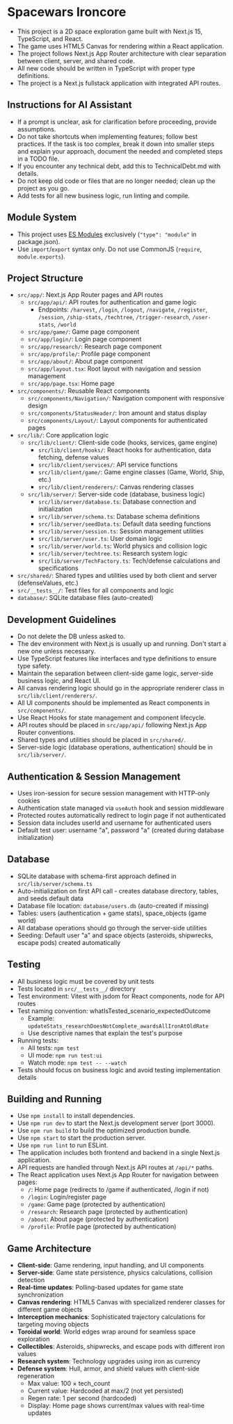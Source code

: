 # Spacewars Ironcore

- This project is a 2D space exploration game built with Next.js 15, TypeScript, and React.
- The game uses HTML5 Canvas for rendering within a React application.
- The project follows Next.js App Router architecture with clear separation between client, server, and shared code.
- All new code should be written in TypeScript with proper type definitions.
- The project is a Next.js fullstack application with integrated API routes.

## Instructions for AI Assistant

- If a prompt is unclear, ask for clarification before proceeding, provide assumptions.
- Do not take shortcuts when implementing features; follow best practices. If the task is too complex, break it down into smaller steps and explain your approach, document the needed and completed steps in a TODO file.
- If you encounter any technical debt, add this to TechnicalDebt.md with details.
- Do not keep old code or files that are no longer needed; clean up the project as you go.
- Add tests for all new business logic, run linting and compile.

## Module System

- This project uses [ES Modules](https://nodejs.org/api/esm.html) exclusively (`"type": "module"` in package.json).
- Use `import`/`export` syntax only. Do not use CommonJS (`require`, `module.exports`).

## Project Structure
- `src/app/`: Next.js App Router pages and API routes
  - `src/app/api/`: API routes for authentication and game logic
    - Endpoints: `/harvest`, `/login`, `/logout`, `/navigate`, `/register`, `/session`, `/ship-stats`, `/techtree`, `/trigger-research`, `/user-stats`, `/world`
  - `src/app/game/`: Game page component
  - `src/app/login/`: Login page component
  - `src/app/research/`: Research page component
  - `src/app/profile/`: Profile page component
  - `src/app/about/`: About page component
  - `src/app/layout.tsx`: Root layout with navigation and session management
  - `src/app/page.tsx`: Home page
- `src/components/`: Reusable React components
  - `src/components/Navigation/`: Navigation component with responsive design
  - `src/components/StatusHeader/`: Iron amount and status display
  - `src/components/Layout/`: Layout components for authenticated pages
- `src/lib/`: Core application logic
  - `src/lib/client/`: Client-side code (hooks, services, game engine)
    - `src/lib/client/hooks/`: React hooks for authentication, data fetching, defense values
    - `src/lib/client/services/`: API service functions
    - `src/lib/client/game/`: Game engine classes (Game, World, Ship, etc.)
    - `src/lib/client/renderers/`: Canvas rendering classes
  - `src/lib/server/`: Server-side code (database, business logic)
    - `src/lib/server/database.ts`: Database connection and initialization
    - `src/lib/server/schema.ts`: Database schema definitions
    - `src/lib/server/seedData.ts`: Default data seeding functions
    - `src/lib/server/session.ts`: Session management utilities
    - `src/lib/server/user.ts`: User domain logic
    - `src/lib/server/world.ts`: World physics and collision logic
    - `src/lib/server/techtree.ts`: Research system logic
    - `src/lib/server/TechFactory.ts`: Tech/defense calculations and specifications
- `src/shared/`: Shared types and utilities used by both client and server (defenseValues, etc.)
- `src/__tests__/`: Test files for all components and logic
- `database/`: SQLite database files (auto-created)

## Development Guidelines
- Do not delete the DB unless asked to.
- The dev environment with Next.js is usually up and running. Don't start a new one unless necessary.
- Use TypeScript features like interfaces and type definitions to ensure type safety.
- Maintain the separation between client-side game logic, server-side business logic, and React UI.
- All canvas rendering logic should go in the appropriate renderer class in `src/lib/client/renderers/`.
- All UI components should be implemented as React components in `src/components/`.
- Use React Hooks for state management and component lifecycle.
- API routes should be placed in `src/app/api/` following Next.js App Router conventions.
- Shared types and utilities should be placed in `src/shared/`.
- Server-side logic (database operations, authentication) should be in `src/lib/server/`.

## Authentication & Session Management
- Uses iron-session for secure session management with HTTP-only cookies
- Authentication state managed via `useAuth` hook and session middleware
- Protected routes automatically redirect to login page if not authenticated
- Session data includes userId and username for authenticated users
- Default test user: username "a", password "a" (created during database initialization)

## Database
- SQLite database with schema-first approach defined in `src/lib/server/schema.ts`
- Auto-initialization on first API call - creates database directory, tables, and seeds default data
- Database file location: `database/users.db` (auto-created if missing)
- Tables: users (authentication + game stats), space_objects (game world)
- All database operations should go through the server-side utilities
- Seeding: Default user "a" and space objects (asteroids, shipwrecks, escape pods) created automatically

## Testing
- All business logic must be covered by unit tests
- Tests located in `src/__tests__/` directory
- Test environment: Vitest with jsdom for React components, node for API routes
- Test naming convention: whatIsTested_scenario_expectedOutcome
  - Example: `updateStats_researchDoesNotComplete_awardsAllIronAtOldRate`
  - Use descriptive names that explain the test's purpose
- Running tests:
  - All tests: `npm test`
  - UI mode: `npm run test:ui`
  - Watch mode: `npm test -- --watch`
- Tests should focus on business logic and avoid testing implementation details

## Building and Running
- Use `npm install` to install dependencies.
- Use `npm run dev` to start the Next.js development server (port 3000).
- Use `npm run build` to build the optimized production bundle.
- Use `npm start` to start the production server.
- Use `npm run lint` to run ESLint.
- The application includes both frontend and backend in a single Next.js application.
- API requests are handled through Next.js API routes at `/api/*` paths.
- The React application uses Next.js App Router for navigation between pages:
  - `/`: Home page (redirects to /game if authenticated, /login if not)
  - `/login`: Login/register page
  - `/game`: Game page (protected by authentication)
  - `/research`: Research page (protected by authentication)
  - `/about`: About page (protected by authentication)
  - `/profile`: Profile page (protected by authentication)

## Game Architecture
- **Client-side**: Game rendering, input handling, and UI components
- **Server-side**: Game state persistence, physics calculations, collision detection
- **Real-time updates**: Polling-based updates for game state synchronization
- **Canvas rendering**: HTML5 Canvas with specialized renderer classes for different game objects
- **Interception mechanics**: Sophisticated trajectory calculations for targeting moving objects
- **Toroidal world**: World edges wrap around for seamless space exploration
- **Collectibles**: Asteroids, shipwrecks, and escape pods with different iron values
- **Research system**: Technology upgrades using iron as currency
- **Defense system**: Hull, armor, and shield values with client-side regeneration
  - Max value: 100 × tech_count
  - Current value: Hardcoded at max/2 (not yet persisted)
  - Regen rate: 1 per second (hardcoded)
  - Display: Home page shows current/max values with real-time updates